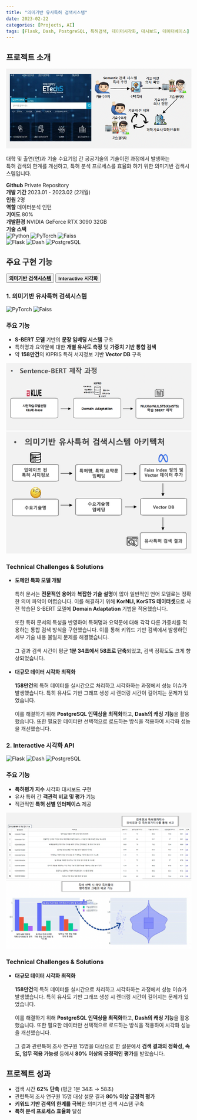 ```yaml
---
title: "의미기반 유사특허 검색시스템"
date: 2023-02-22
categories: [Projects, AI]
tags: [Flask, Dash, PostgreSQL, 특허검색, 데이터시각화, 대시보드, 데이터베이스]
---
```


<div class="project-container">
  <div class="project-section info-section">
    <h2>프로젝트 소개</h2>
    <div class="project-info">
      <img src="assets/img/semantic/semantic-main.png" alt="의미기반 유사특허 검색시스템 메인화면">
      <p>
        대학 및 출연(연)과 기술 수요기업 간 공공기술의 기술이전 과정에서 발생하는<br>
        특허 검색의 한계를 개선하고, 특허 분석 프로세스를 효율화 하기 위한 의미기반 검색시스템입니다.
      </p>
      <strong>Github</strong> Private Repository<br>
      <strong>개발 기간</strong> 2023.01 - 2023.02 (2개월)<br>
      <strong>인원</strong> 2명<br>
      <strong>역할</strong> 데이터분석 인턴<br>
      <strong>기여도</strong> 80%<br>
      <strong>개발환경</strong> NVIDIA GeForce RTX 3090 32GB<br>
      <strong>기술 스택</strong>
      <div class="tech-badges">
        <div class="badge-group">
          <img src="https://img.shields.io/badge/Python-3776AB?style=for-the-badge&logo=python&logoColor=white" alt="Python">
          <img src="https://img.shields.io/badge/PyTorch-EE4C2C?style=for-the-badge&logo=pytorch&logoColor=white" alt="PyTorch">
          <img src="https://img.shields.io/badge/Faiss-00A1EA?style=for-the-badge&logo=Faiss&logoColor=white" alt="Faiss">
        </div>
        <div class="badge-group">
          <img src="https://img.shields.io/badge/Flask-000000?style=for-the-badge&logo=flask&logoColor=white" alt="Flask">
          <img src="https://img.shields.io/badge/Dash-008DE4?style=for-the-badge&logo=dash&logoColor=white" alt="Dash">
          <img src="https://img.shields.io/badge/PostgreSQL-4169E1?style=for-the-badge&logo=postgresql&logoColor=white" alt="PostgreSQL">
        </div>
      </div>
    </div>
  </div>

  <div class="project-section main-features">
    <h2>주요 구현 기능</h2>
    <div class="features-tabs">
      <div class="tab-buttons">
        <button class="tab-button active" data-tab="feature1"><strong>의미기반 검색시스템</strong></button>
        <button class="tab-button" data-tab="feature2"><strong>Interactive 시각화</strong></button>
      </div>
      <div class="tab-content active" id="feature1">
        <div class="feature-item">
          <h3>1. 의미기반 유사특허 검색시스템</h3>
          <div class="section-content">
            <div class="tech-badges">
              <div class="badge-group">
                <img src="https://img.shields.io/badge/PyTorch-EE4C2C?style=for-the-badge&logo=pytorch&logoColor=white" alt="PyTorch">
                <img src="https://img.shields.io/badge/Faiss-00A1EA?style=for-the-badge&logo=Faiss&logoColor=white" alt="Faiss">
              </div>
            </div>
            <h3>주요 기능</h3>
            <ul class="feature-list">
              <li><strong>S-BERT 모델</strong> 기반의 <strong>문장 임베딩 시스템</strong> 구축</li>
              <li>특허명과 요약문에 대한 <strong>개별 유사도 측정</strong> 및 <strong>가중치 기반 통합 검색</strong></li>
              <li>약 <strong>158만건</strong>의 KIPRIS 특허 서지정보 기반 <strong>Vector DB</strong> 구축</li>
            </ul>
            <img src="assets/img/semantic/sbert.png" alt="의미기반 유사특허 검색시스템 SBERT">
            <img src="assets/img/semantic/semantic-ir-arch.png" alt="의미기반 유사특허 검색시스템 검색시스템 아키텍처">
            <h3>Technical Challenges & Solutions</h3>
            <ul class="feature-list">
              <li>
                <strong>도메인 특화 모델 개발</strong><br><br>
                특허 문서는 <strong>전문적인 용어</strong>와 <strong>복잡한 기술 설명</strong>이 많아 일반적인 언어 모델로는 정확한 의미 파악이 어렵습니다.
                이를 해결하기 위해 <strong>KorNLI, KorSTS 데이터셋</strong>으로 사전 학습된 S-BERT 모델에 <strong>Domain Adaptation</strong> 기법을 적용했습니다.<br><br>
                또한 특허 문서의 특성을 반영하여 특허명과 요약문에 대해 각각 다른 가중치를 적용하는 통합 검색 방식을 구현했습니다.
                이를 통해 키워드 기반 검색에서 발생하던 세부 기술 내용 불일치 문제를 해결했습니다.<br><br>
                그 결과 검색 시간이 평균 <strong>1분 34초에서 58초로 단축</strong>되었고, 검색 정확도도 크게 향상되었습니다.<br><br>
              </li>
              <li>
                <strong>대규모 데이터 시각화 최적화</strong><br><br>
                <strong>158만건</strong>의 특허 데이터를 실시간으로 처리하고 시각화하는 과정에서 성능 이슈가 발생했습니다.
                특히 유사도 기반 그래프 생성 시 렌더링 시간이 길어지는 문제가 있었습니다.<br><br>
                이를 해결하기 위해 <strong>PostgreSQL 인덱싱을 최적화</strong>하고, <strong>Dash의 캐싱 기능</strong>을 활용했습니다.
                또한 필요한 데이터만 선택적으로 로드하는 방식을 적용하여 시각화 성능을 개선했습니다.
              </li>
            </ul>
          </div>
        </div>
      </div>
      <div class="tab-content" id="feature2">
        <div class="feature-item">
          <h3>2. Interactive 시각화 API</h3>
          <div class="section-content">
            <div class="tech-badges">
              <div class="badge-group">
                <img src="https://img.shields.io/badge/Flask-000000?style=for-the-badge&logo=flask&logoColor=white" alt="Flask">
                <img src="https://img.shields.io/badge/Dash-008DE4?style=for-the-badge&logo=dash&logoColor=white" alt="Dash">
                <img src="https://img.shields.io/badge/PostgreSQL-4169E1?style=for-the-badge&logo=postgresql&logoColor=white" alt="PostgreSQL">
              </div>
            </div>
            <h3>주요 기능</h3>
            <ul class="feature-list">
              <li><strong>특허평가 지수</strong> 시각화 대시보드 구현</li>
              <li>유사 특허 간 <strong>객관적 비교 및 평가</strong> 기능</li>
              <li>직관적인 <strong>특허 선별 인터페이스</strong> 제공</li>
            </ul>
            <img src="assets/img/semantic/result1.png" alt="의미기반 유사특허 검색시스템 검색결과1">
            <img src="assets/img/semantic/result2.png" alt="의미기반 유사특허 검색시스템 검색결과2">
            <h3>Technical Challenges & Solutions</h3>
            <ul class="feature-list">
              <li>
                <strong>대규모 데이터 시각화 최적화</strong><br><br>
                <strong>158만건</strong>의 특허 데이터를 실시간으로 처리하고 시각화하는 과정에서 성능 이슈가 발생했습니다.
                특히 유사도 기반 그래프 생성 시 렌더링 시간이 길어지는 문제가 있었습니다.<br><br>
                이를 해결하기 위해 <strong>PostgreSQL 인덱싱을 최적화</strong>하고, <strong>Dash의 캐싱 기능</strong>을 활용했습니다.
                또한 필요한 데이터만 선택적으로 로드하는 방식을 적용하여 시각화 성능을 개선했습니다.<br><br>
                그 결과 관련특허 조사 연구원 15명을 대상으로 한 설문에서 <strong>검색 결과의 정확성, 속도, 
                업무 적용 가능성</strong> 등에서 <strong>80% 이상의 긍정적인 평가</strong>를 받았습니다.
              </li>
            </ul>
          </div>
        </div>
      </div>
    </div>
  </div>

  <div class="project-section achievements">
    <h2>프로젝트 성과</h2>
    <ul class="feature-list">
      <li>검색 시간 <strong>62% 단축</strong> (평균 1분 34초 → 58초)</li>
      <li>관련특허 조사 연구원 15명 대상 설문 결과 <strong>80% 이상 긍정적 평가</strong></li>
      <li><strong>키워드 기반 검색의 한계를 극복</strong>한 의미기반 검색 시스템 구축</li>
      <li><strong>특허 분석 프로세스 효율화</strong> 달성</li>
    </ul>
  </div>
</div>

<script src="/assets/js/projects.js"></script>